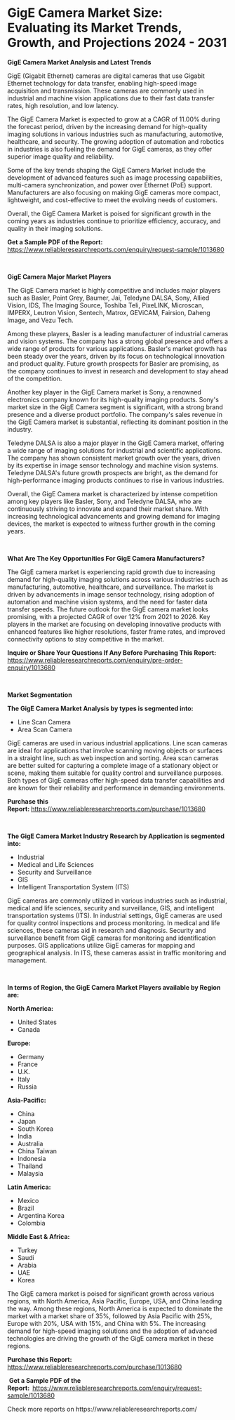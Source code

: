 <p><h1>GigE Camera Market Size: Evaluating its Market Trends, Growth, and Projections 2024 - 2031</h1></p><p><strong>GigE Camera Market Analysis and Latest Trends</strong></p>
<p><p>GigE (Gigabit Ethernet) cameras are digital cameras that use Gigabit Ethernet technology for data transfer, enabling high-speed image acquisition and transmission. These cameras are commonly used in industrial and machine vision applications due to their fast data transfer rates, high resolution, and low latency.</p><p>The GigE Camera Market is expected to grow at a CAGR of 11.00% during the forecast period, driven by the increasing demand for high-quality imaging solutions in various industries such as manufacturing, automotive, healthcare, and security. The growing adoption of automation and robotics in industries is also fueling the demand for GigE cameras, as they offer superior image quality and reliability.</p><p>Some of the key trends shaping the GigE Camera Market include the development of advanced features such as image processing capabilities, multi-camera synchronization, and power over Ethernet (PoE) support. Manufacturers are also focusing on making GigE cameras more compact, lightweight, and cost-effective to meet the evolving needs of customers.</p><p>Overall, the GigE Camera Market is poised for significant growth in the coming years as industries continue to prioritize efficiency, accuracy, and quality in their imaging solutions.</p></p>
<p><strong>Get a Sample PDF of the Report:&nbsp;</strong> <a href="https://www.reliableresearchreports.com/enquiry/request-sample/1013680">https://www.reliableresearchreports.com/enquiry/request-sample/1013680</a></p>
<p>&nbsp;</p>
<p><strong>GigE Camera Major Market Players</strong></p>
<p><p>The GigE Camera market is highly competitive and includes major players such as Basler, Point Grey, Baumer, Jai, Teledyne DALSA, Sony, Allied Vision, IDS, The Imaging Source, Toshiba Teli, PixeLINK, Microscan, IMPERX, Leutron Vision, Sentech, Matrox, GEViCAM, Fairsion, Daheng Image, and Vezu Tech.</p><p>Among these players, Basler is a leading manufacturer of industrial cameras and vision systems. The company has a strong global presence and offers a wide range of products for various applications. Basler's market growth has been steady over the years, driven by its focus on technological innovation and product quality. Future growth prospects for Basler are promising, as the company continues to invest in research and development to stay ahead of the competition.</p><p>Another key player in the GigE Camera market is Sony, a renowned electronics company known for its high-quality imaging products. Sony's market size in the GigE Camera segment is significant, with a strong brand presence and a diverse product portfolio. The company's sales revenue in the GigE Camera market is substantial, reflecting its dominant position in the industry.</p><p>Teledyne DALSA is also a major player in the GigE Camera market, offering a wide range of imaging solutions for industrial and scientific applications. The company has shown consistent market growth over the years, driven by its expertise in image sensor technology and machine vision systems. Teledyne DALSA's future growth prospects are bright, as the demand for high-performance imaging products continues to rise in various industries.</p><p>Overall, the GigE Camera market is characterized by intense competition among key players like Basler, Sony, and Teledyne DALSA, who are continuously striving to innovate and expand their market share. With increasing technological advancements and growing demand for imaging devices, the market is expected to witness further growth in the coming years.</p></p>
<p>&nbsp;</p>
<p><strong>What Are The Key Opportunities For GigE Camera Manufacturers?</strong></p>
<p><p>The GigE camera market is experiencing rapid growth due to increasing demand for high-quality imaging solutions across various industries such as manufacturing, automotive, healthcare, and surveillance. The market is driven by advancements in image sensor technology, rising adoption of automation and machine vision systems, and the need for faster data transfer speeds. The future outlook for the GigE camera market looks promising, with a projected CAGR of over 12% from 2021 to 2026. Key players in the market are focusing on developing innovative products with enhanced features like higher resolutions, faster frame rates, and improved connectivity options to stay competitive in the market.</p></p>
<p><strong>Inquire or Share Your Questions If Any Before Purchasing This Report:</strong> <a href="https://www.reliableresearchreports.com/enquiry/pre-order-enquiry/1013680">https://www.reliableresearchreports.com/enquiry/pre-order-enquiry/1013680</a></p>
<p>&nbsp;</p>
<p><strong>Market Segmentation</strong></p>
<p><strong>The GigE Camera Market Analysis by types is segmented into:</strong></p>
<p><ul><li>Line Scan Camera</li><li>Area Scan Camera</li></ul></p>
<p><p>GigE cameras are used in various industrial applications. Line scan cameras are ideal for applications that involve scanning moving objects or surfaces in a straight line, such as web inspection and sorting. Area scan cameras are better suited for capturing a complete image of a stationary object or scene, making them suitable for quality control and surveillance purposes. Both types of GigE cameras offer high-speed data transfer capabilities and are known for their reliability and performance in demanding environments.</p></p>
<p><strong>Purchase this Report:&nbsp;</strong><a href="https://www.reliableresearchreports.com/purchase/1013680">https://www.reliableresearchreports.com/purchase/1013680</a></p>
<p>&nbsp;</p>
<p><strong>The GigE Camera Market Industry Research by Application is segmented into:</strong></p>
<p><ul><li>Industrial</li><li>Medical and Life Sciences</li><li>Security and Surveillance</li><li>GIS</li><li>Intelligent Transportation System (ITS)</li></ul></p>
<p><p>GigE cameras are commonly utilized in various industries such as industrial, medical and life sciences, security and surveillance, GIS, and intelligent transportation systems (ITS). In industrial settings, GigE cameras are used for quality control inspections and process monitoring. In medical and life sciences, these cameras aid in research and diagnosis. Security and surveillance benefit from GigE cameras for monitoring and identification purposes. GIS applications utilize GigE cameras for mapping and geographical analysis. In ITS, these cameras assist in traffic monitoring and management.</p></p>
<p>&nbsp;</p>
<p><strong>In terms of Region, the GigE Camera Market Players available by Region are:</strong></p>
<p>
    <p> <strong> North America: </strong>
        <ul>
            <li>United States</li>
            <li>Canada</li>
        </ul>
        </p> 
    <p> <strong> Europe: </strong>
        <ul>
            <li>Germany</li>
            <li>France</li>
            <li>U.K.</li>
            <li>Italy</li>
            <li>Russia</li>
        </ul>
        </p> 
    <p> <strong> Asia-Pacific: </strong>
        <ul>
            <li>China</li>
            <li>Japan</li>
            <li>South Korea</li>
            <li>India</li>
            <li>Australia</li>
            <li>China Taiwan</li>
            <li>Indonesia</li>
            <li>Thailand</li>
            <li>Malaysia</li>
        </ul>
        </p> 
    <p> <strong> Latin America: </strong>
        <ul>
            <li>Mexico</li>
            <li>Brazil</li>
            <li>Argentina Korea</li>
            <li>Colombia</li>
        </ul>
        </p> 
    <p> <strong> Middle East & Africa: </strong>
        <ul>
            <li>Turkey</li>
            <li>Saudi</li>
            <li>Arabia</li>
            <li>UAE</li>
            <li>Korea</li>
        </ul>
    </p>
    </p>
<p><p>The GigE camera market is poised for significant growth across various regions, with North America, Asia Pacific, Europe, USA, and China leading the way. Among these regions, North America is expected to dominate the market with a market share of 35%, followed by Asia Pacific with 25%, Europe with 20%, USA with 15%, and China with 5%. The increasing demand for high-speed imaging solutions and the adoption of advanced technologies are driving the growth of the GigE camera market in these regions.</p></p>
<p><strong>Purchase this Report: </strong><a href="https://www.reliableresearchreports.com/purchase/1013680">https://www.reliableresearchreports.com/purchase/1013680</a></p>
<p>&nbsp;<strong>Get a Sample PDF of the Report:&nbsp;&nbsp;</strong><a href="https://www.reliableresearchreports.com/enquiry/request-sample/1013680">https://www.reliableresearchreports.com/enquiry/request-sample/1013680</a></p>
<p><strong></strong></p>
<p>Check more reports on https://www.reliableresearchreports.com/</p>